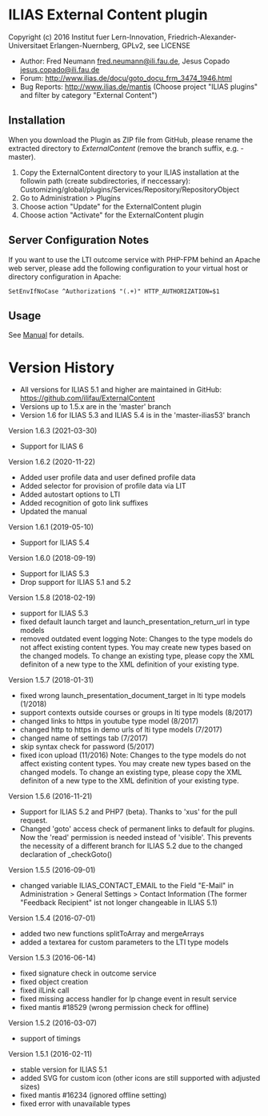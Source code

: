 ILIAS External Content plugin
=============================

Copyright (c) 2016 Institut fuer Lern-Innovation, Friedrich-Alexander-Universitaet Erlangen-Nuernberg, GPLv2, see LICENSE

- Author:   Fred Neumann <fred.neumann@ili.fau.de>, Jesus Copado <jesus.copado@ili.fau.de>
- Forum: http://www.ilias.de/docu/goto_docu_frm_3474_1946.html
- Bug Reports: http://www.ilias.de/mantis (Choose project "ILIAS plugins" and filter by category "External Content")


Installation
------------

When you download the Plugin as ZIP file from GitHub, please rename the extracted directory to *ExternalContent*
(remove the branch suffix, e.g. -master).

1. Copy the ExternalContent directory to your ILIAS installation at the followin path
(create subdirectories, if neccessary): Customizing/global/plugins/Services/Repository/RepositoryObject
2. Go to Administration > Plugins
3. Choose action  "Update" for the ExternalContent plugin
4. Choose action  "Activate" for the ExternalContent plugin

Server Configuration Notes
--------------------------

If you want to use the LTI outcome service with PHP-FPM behind an Apache web server, please add the following configuration
to your virtual host or directory configuration in Apache:

`SetEnvIfNoCase ^Authorization$ "(.+)" HTTP_AUTHORIZATION=$1`

Usage
-----

See [Manual](docs/Manual.pdf) for details.

Version History
===============

* All versions for ILIAS 5.1 and higher are maintained in GitHub: https://github.com/ilifau/ExternalContent
* Versions up to 1.5.x are in the 'master' branch
* Version 1.6 for ILIAS 5.3 and ILIAS 5.4 is in the 'master-ilias53' branch

Version 1.6.3 (2021-03-30)
* Support for ILIAS 6

Version 1.6.2 (2020-11-22)
* Added user profile data and user defined profile data
* Added selector for provision of profile data via LIT
* Added autostart options to LTI
* Added recognition of goto link suffixes
* Updated the manual

Version 1.6.1 (2019-05-10)
* Support for ILIAS 5.4

Version 1.6.0 (2018-09-19)
* Support for ILIAS 5.3
* Drop support for ILIAS 5.1 and 5.2

Version 1.5.8 (2018-02-19)
* support for ILIAS 5.3
* fixed default launch target and launch_presentation_return_url in type models
* removed outdated event logging
Note:
Changes to the type models do not affect existing content types. You may create new types based on the changed models.
To change an existing type, please copy the XML definiton of a new type to the XML definition of your existing type.

Version 1.5.7 (2018-01-31)
* fixed wrong launch_presentation_document_target in lti type models (1/2018)
* support contexts outside courses or groups in lti type models (8/2017)
* changed links to https in youtube type model (8/2017)
* changed http to https in demo urls of lti type models (7/2017)
* changed name of settings tab (7/2017)
* skip syntax check for password (5/2017)
* fixed icon upload (11/2016)
Note:
Changes to the type models do not affect existing content types. You may create new types based on the changed models.
To change an existing type, please copy the XML definiton of a new type to the XML definition of your existing type.


Version 1.5.6 (2016-11-21)
* Support for ILIAS 5.2 and PHP7 (beta). Thanks to 'xus' for the pull request.
* Changed 'goto' access check of permanent links to default for plugins. Now the 'read' permission is needed instead of 'visible'.
  This prevents the necessity of a different branch for ILIAS 5.2 due to the changed declaration of _checkGoto()

Version 1.5.5 (2016-09-01)
* changed variable ILIAS_CONTACT_EMAIL to the Field "E-Mail" in Administration > General Settings > Contact Information
  (The former "Feedback Recipient" ist not longer changeable in ILIAS 5.1)

Version 1.5.4 (2016-07-01)
* added two new functions splitToArray and mergeArrays
* added a textarea for custom parameters to the LTI type models

Version 1.5.3 (2016-06-14)
* fixed signature check in outcome service
* fixed object creation
* fixed ilLink call
* fixed missing access handler for lp change event in result service
* fixed mantis #18529 (wrong permission check for offline)

Version 1.5.2 (2016-03-07)
* support of timings

Version 1.5.1 (2016-02-11)
* stable version for ILIAS 5.1
* added SVG for custom icon (other icons are still supported with adjusted sizes)
* fixed mantis #16234 (ignored offline setting)
* fixed error with unavailable types


